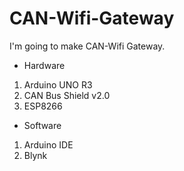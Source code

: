 # CAN-Wifi-Gateway
I'm going to make CAN-Wifi Gateway.

- Hardware
 1. Arduino UNO R3
 2. CAN Bus Shield v2.0
 3. ESP8266

- Software
 1. Arduino IDE
 2. Blynk

